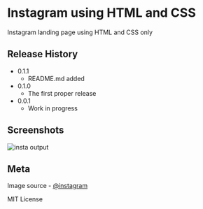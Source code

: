 # Instagram using HTML and CSS
Instagram landing page using HTML and CSS only

## Release History

* 0.1.1
    * README.md added
* 0.1.0
    * The first proper release
* 0.0.1
    * Work in progress


## Screenshots
![insta output](https://user-images.githubusercontent.com/83108798/120135042-075edf00-c1ed-11eb-9540-719af16b6642.png)


## Meta

Image source - [@instagram](https://www.instagram.com)

MIT License

